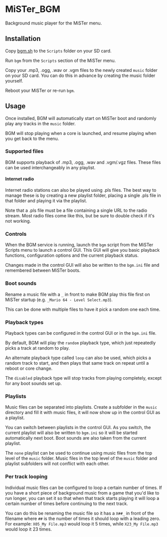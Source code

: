 # MiSTer_BGM
Background music player for the MiSTer menu.

## Installation
Copy [bgm.sh](https://github.com/wizzomafizzo/MiSTer_BGM/raw/main/bgm.sh) to the `Scripts` folder on your SD card.

Run `bgm` from the `Scripts` section of the MiSTer menu.

Copy your .mp3, .ogg, .wav or .vgm files to the newly created `music` folder on your SD card. You can do this in advance by creating the music folder yourself.

Reboot your MiSTer or re-run `bgm`.

## Usage

Once installed, BGM will automatically start on MiSTer boot and randomly play any tracks in the `music` folder.

BGM will stop playing when a core is launched, and resume playing when you get back to the menu.

### Supported files

BGM supports playback of .mp3, .ogg, .wav and .vgm/.vgz files. These files can be used interchangeably in any playlist.

#### Internet radio

Internet radio stations can also be played using .pls files. The best way to manage these is by creating a new playlist folder, placing a single .pls file in that folder and playing it via the playlist.

Note that a .pls file must be a file containing a single URL to the radio stream. Most radio files come like this, but be sure to double check if it's not working.

### Controls

When the BGM service is running, launch the `bgm` script from the MiSTer Scripts menu to launch a control GUI. This GUI will give you basic playback functions, configuration options and the current playback status.

Changes made in the control GUI will also be written to the `bgm.ini` file and remembered between MiSTer boots.

### Boot sounds

Rename a music file with a `_` in front to make BGM play this file first on MiSTer startup (e.g. `_Mario 64 - Level Select.mp3`).

This can be done with multiple files to have it pick a random one each time.

### Playback types

Playback types can be configured in the control GUI or in the `bgm.ini` file.

By default, BGM will play the `random` playback type, which just repeatedly picks a track at random to play.

An alternate playback type called `loop` can also be used, which picks a random track to start, and then plays that same track on repeat until a reboot or core change.

The `disabled` playback type will stop tracks from playing completely, except for any boot sounds set up.

### Playlists

Music files can be separated into playlists. Create a subfolder in the `music` directory and fill it with music files, it will now show up in the control GUI as a playlist.

You can switch between playlists in the control GUI. As you switch, the current playlist will also be written to `bgm.ini` so it will be started automatically next boot. Boot sounds are also taken from the current playlist.

The `none` playlist can be used to continue using music files from the top level of the `music` folder. Music files in the top level of the `music` folder and playlist subfolders will not conflict with each other.

### Per track looping

Individual music files can be configured to loop a certain number of times. If you have a short piece of background music from a game that you'd like to run longer, you can set it so that when that track starts playing it will loop a certain number of times before continuing to the next track.

You can do this be renaming the music file so it has a `X##_` in front of the filename where `##` is the number of times it should loop with a leading zero. For example: `X05_My File.mp3` would loop it 5 times, while `X23_My File.mp3` would loop it 23 times.

